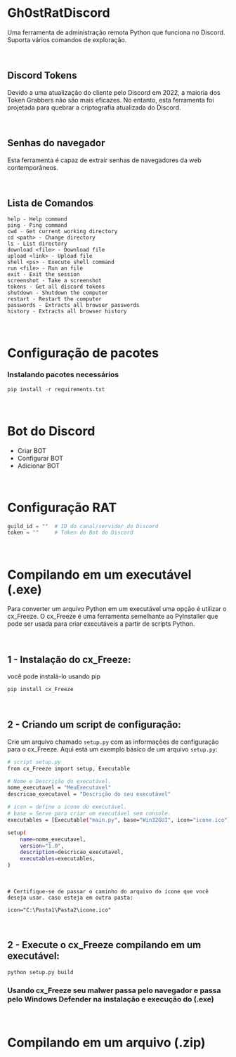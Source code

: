 # Gh0stRatDiscord
Uma ferramenta de administração remota Python que funciona no Discord. Suporta vários comandos de exploração.

<br/>

## Discord Tokens
Devido a uma atualização do cliente pelo Discord em 2022, a maioria dos Token Grabbers não são mais eficazes. No entanto, esta ferramenta foi projetada para quebrar a criptografia atualizada do Discord.

<br/>

## Senhas do navegador
Esta ferramenta é capaz de extrair senhas de navegadores da web contemporâneos.

<br/>

## Lista de Comandos

```text 
help - Help command
ping - Ping command
cwd - Get current working directory
cd <path> - Change directory
ls - List directory
download <file> - Download file
upload <link> - Upload file
shell <ps> - Execute shell command
run <file> - Run an file
exit - Exit the session
screenshot - Take a screenshot
tokens - Get all discord tokens
shutdown - Shutdown the computer
restart - Restart the computer
passwords - Extracts all browser passwords
history - Extracts all browser history
```

<br/>

# Configuração de pacotes
### Instalando pacotes necessários
```python
pip install -r requirements.txt
```

<br/>

# Bot do Discord
* Criar BOT
* Configurar BOT
* Adicionar BOT

<br/>

# Configuração RAT
```python
guild_id = ""  # ID do canal/servidor do Discord
token = ""     # Token do Bot do Discord
```

<br/>

# Compilando em um executável (.exe)
Para converter um arquivo Python em um executável uma opção é utilizar o cx_Freeze. O cx_Freeze é uma ferramenta semelhante ao PyInstaller que pode ser usada para criar executáveis a partir de scripts Python.

<br/>

## 1 - Instalação do cx_Freeze:
você pode instalá-lo usando pip
```bash
pip install cx_Freeze
```
<br/>

## 2 - Criando um script de configuração:
Crie um arquivo chamado <code>setup.py</code> com as informações de configuração para o cx_Freeze. Aqui está um exemplo básico de um arquivo <code>setup.py</code>:
```bash
# script setup.py
from cx_Freeze import setup, Executable

# Nome e Descrição do executável.
nome_executavel = "MeuExecutavel"
descricao_executavel = "Descrição do seu executável"

# icon = define o icone do executável.
# base = Serve para criar um executável sem console.
executables = [Executable("main.py", base="Win32GUI", icon="icone.ico")]

setup(
    name=nome_executavel,
    version="1.0",
    description=descricao_executavel,
    executables=executables,
)
```

<br/>

```
# Certifique-se de passar o caminho do arquivo do ícone que você deseja usar. caso esteja em outra pasta:

icon="C:\Pasta1\Pasta2\icone.ico"
```

<br/>

## 2 - Execute o cx_Freeze compilando em um executável:
```bash
python setup.py build
```
### Usando cx_Freeze seu malwer passa pelo navegador e passa pelo Windows Defender na instalação e execução do (.exe)

<br/>

# Compilando em um arquivo (.zip)
